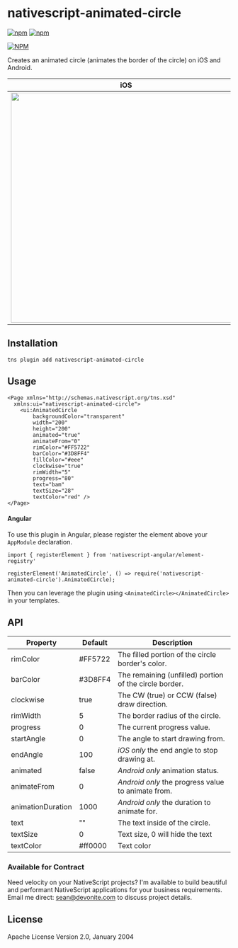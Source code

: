 # nativescript-animated-circle

[![npm](https://img.shields.io/npm/v/nativescript-animated-circle.svg)](https://www.npmjs.com/package/nativescript-animated-circle)
[![npm](https://img.shields.io/npm/dt/nativescript-animated-circle.svg?label=npm%20downloads)](https://www.npmjs.com/package/nativescript-animated-circle)

[![NPM](https://nodei.co/npm/nativescript-animated-circle.png?downloads=true&downloadRank=true&stars=true)](https://nodei.co/npm/nativescript-animated-circle/)

Creates an animated circle (animates the border of the circle) on iOS and Android.

| iOS | Android |
| --- | --- |
|<img height="520" src="https://user-images.githubusercontent.com/13732623/31305683-871c586c-ab0d-11e7-8afb-321960664439.png">|<img height="400" src="https://user-images.githubusercontent.com/13732623/31305686-ab5c4444-ab0d-11e7-9525-81f77c2c6689.png"> |

## Installation

```
tns plugin add nativescript-animated-circle
```

## Usage

```
<Page xmlns="http://schemas.nativescript.org/tns.xsd"
  xmlns:ui="nativescript-animated-circle">
    <ui:AnimatedCircle
        backgroundColor="transparent"
        width="200"
        height="200"
        animated="true"
        animateFrom="0"
        rimColor="#FF5722"
        barColor="#3D8FF4"
        fillColor="#eee"
        clockwise="true"
        rimWidth="5"
        progress="80"
        text="bam"
        textSize="28"
        textColor="red" />
</Page>
```

#### Angular

To use this plugin in Angular, please register the element above your `AppModule` declaration.

```
import { registerElement } from 'nativescript-angular/element-registry'

registerElement('AnimatedCircle', () => require('nativescript-animated-circle').AnimatedCircle);
```

Then you can leverage the plugin using `<AnimatedCircle></AnimatedCircle>` in your templates.

## API

| Property | Default | Description |
| --- | --- | --- |
| rimColor | #FF5722 | The filled portion of the circle border's color. |
| barColor | #3D8FF4 | The remaining (unfilled) portion of the circle border. |
| clockwise | true | The CW (true) or CCW (false) draw direction. |
| rimWidth | 5 | The border radius of the circle. |
| progress | 0 | The current progress value. |
| startAngle | 0 | The angle to start drawing from. |
| endAngle | 100 | _iOS only_ the end angle to stop drawing at. |
| animated | false | _Android only_ animation status. |
| animateFrom | 0 | _Android only_ the progress value to animate from. |
| animationDuration | 1000 | _Android only_ the duration to animate for. |
| text | "" | The text inside of the circle. |
| textSize | 0 | Text size, 0 will hide the text |
| textColor | #ff0000 | Text color |

### Available for Contract

Need velocity on your NativeScript projects? I'm available to build beautiful and performant NativeScript applications for your business requirements. Email me direct: sean@devonite.com to discuss project details.

## License

Apache License Version 2.0, January 2004
